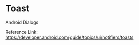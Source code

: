# Toast
Android Dialogs

Reference Link: https://developer.android.com/guide/topics/ui/notifiers/toasts
